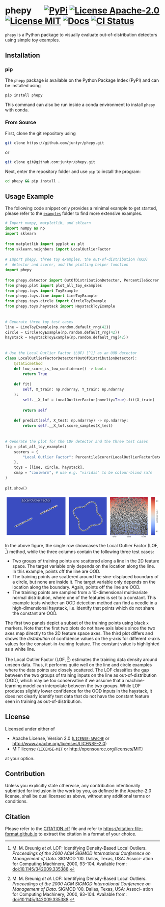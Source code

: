 # phepy &emsp; [![PyPi]][pypi-url]  [![License Apache-2.0]][apache-2.0] [![License MIT]][mit] [![Docs]][docs-stable] [![CI Status]][ci-status]

[PyPI]: https://img.shields.io/pypi/v/phepy
[pypi-url]: https://pypi.org/project/phepy

[Docs]: https://img.shields.io/pypi/v/phepy?color=blue&label=Docs
[docs-stable]: https://juntyr.github.io/phepy/

[License Apache-2.0]: https://img.shields.io/badge/License-Apache_2.0-yellowgreen.svg
[apache-2.0]: https://opensource.org/licenses/Apache-2.0

[License MIT]: https://img.shields.io/badge/License-MIT-yellow.svg
[mit]: https://opensource.org/licenses/MIT

[CI Status]: https://img.shields.io/github/actions/workflow/status/juntyr/phepy/ci.yml?branch=main&label=CI
[ci-status]: https://github.com/juntyr/phepy/actions/workflows/ci.yml?query=branch%3Amain

`phepy` is a Python package to visually evaluate out-of-distribution detectors using simple toy examples.

## Installation

### pip

The `phepy` package is available on the Python Package Index (PyPI) and can be installed using
```bash
pip install phepy
```
This command can also be run inside a conda environment to install `phepy` with conda.

### From Source

First, clone the git repository using
```bash
git clone https://github.com/juntyr/phepy.git
```
or
```bash
git clone git@github.com:juntyr/phepy.git
```

Next, enter the repository folder and use `pip` to install the program:
```bash
cd phepy && pip install .
```

## Usage Example

The following code snippet only provides a minimal example to get started, please refer to the [`examples`](https://github.com/juntyr/phepy/tree/main/examples) folder to find more extensive examples.

```python
# Import numpy, matplotlib, and sklearn
import numpy as np
import sklearn

from matplotlib import pyplot as plt
from sklearn.neighbors import LocalOutlierFactor

# Import phepy, three toy examples, the out-of-distribution (OOD)
#  detector and scorer, and the plotting helper function
import phepy

from phepy.detector import OutOfDistributionDetector, PercentileScorer
from phepy.plot import plot_all_toy_examples
from phepy.toys import ToyExample
from phepy.toys.line import LineToyExample
from phepy.toys.circle import CircleToyExample
from phepy.toys.haystack import HaystackToyExample


# Generate three toy test cases
line = LineToyExample(np.random.default_rng(42))
circle = CircleToyExample(np.random.default_rng(42))
haystack = HaystackToyExample(np.random.default_rng(42))


# Use the Local Outlier Factor (LOF) [^1] as an OOD detector
class LocalOutlierFactorDetector(OutOfDistributionDetector):
    @staticmethod
    def low_score_is_low_confidence() -> bool:
        return True

    def fit(
        self, X_train: np.ndarray, Y_train: np.ndarray
    ):
        self.__X_lof = LocalOutlierFactor(novelty=True).fit(X_train)
        
        return self

    def predict(self, X_test: np.ndarray) -> np.ndarray:
        return self.__X_lof.score_samples(X_test)


# Generate the plot for the LOF detector and the three test cases
fig = plot_all_toy_examples(
    scorers = {
        "Local Outlier Factor": PercentileScorer(LocalOutlierFactorDetector()),
    },
    toys = [line, circle, haystack],
    cmap = "coolwarm", # use e.g. "viridis" to be colour-blind safe
)

plt.show()
```

![By-example evaluation of Local Outlier Factor as a distance-based OOD detection method](https://raw.githubusercontent.com/juntyr/phepy/main/examples/minimal.png)

In the above figure, the single row showcases the Local Outlier Factor (LOF, [^1]) method, while the three columns contain the following three test cases:

* Two groups of training points are scattered along a line in the 2D feature space. The target variable only depends on the location along the line. In this example, points off the line are OOD.
* The training points are scattered around the sine-displaced boundary of a circle, but none are inside it. The target variable only depends on the location along the boundary. Again, points off the line are OOD.
* The training points are sampled from a 10-dimensional multivariate normal distribution, where one of the features is set to a constant. This example tests whether an OOD detection method can find a needle in a high-dimensional haystack, i.e. identify that points which do not share the constant are OOD.

The first two panels depict a subset of the training points using black `x` markers. Note that the first two plots do not have axis labels since the two axes map directly to the 2D feature space axes. The third plot differs and shows the *distribution* of confidence values on the y-axis for different x-axis values for the constant-in-training feature. The constant value is highlighted as a white line.

The Local Outlier Factor (LOF, [^1]) estimates the training data density around unseen data. Thus, it performs quite well on the line and circle examples where the data points are closely scattered. The LOF classifies the gap between the two groups of training inputs on the line as out-of-distribution (OOD), which may be too conservative if we assume that a machine-learning model can interpolate between the two groups. While LOF produces slightly lower confidence for the OOD inputs in the haystack, it does not clearly identify test data that do not have the constant feature seen in training as out-of-distribution.

## License

Licensed under either of

* Apache License, Version 2.0 ([`LICENSE-APACHE`](https://github.com/juntyr/phepy/blob/main/LICENSE-APACHE) or http://www.apache.org/licenses/LICENSE-2.0)
* MIT license ([`LICENSE-MIT`](https://github.com/juntyr/phepy/blob/main/LICENSE-MIT) or http://opensource.org/licenses/MIT)

at your option.

## Contribution

Unless you explicitly state otherwise, any contribution intentionally submitted for inclusion in the work by you, as defined in the Apache-2.0 license, shall be dual licensed as above, without any additional terms or conditions.

## Citation

Please refer to the [CITATION.cff](https://github.com/juntyr/phepy/blob/main/CITATION.cff) file and refer to https://citation-file-format.github.io to extract the citation in a format of your choice.

[^1]: M. M. Breunig *et al*. LOF: Identifying Density-Based Local Outliers. *Proceedings of the 2000 ACM SIGMOD International Conference on Management of Data*. SIGMOD '00. Dallas, Texas, USA: Associ- ation for Computing Machinery, 2000, 93–104. Available from: [doi:10.1145/342009.335388](https://doi.org/10.1145/342009.335388).
